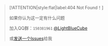 > [!ATTENTION|style:flat|label:404 Not Found！]
>
> 如果你认为这一定有什么问题
>
> 加入QQ群：`150381961` [@LightBlueCube](https://github.com/LightBlueCube)
>
> 或[发送一个Issues](https://github.com/LightBlueCube/ifpdocs/issues/new)给我